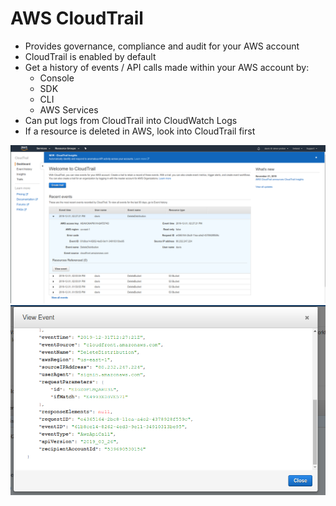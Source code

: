 # AWS CloudTrail

- Provides governance, compliance and audit for your AWS account
- CloudTrail is enabled by default
- Get a history of events / API calls made within your AWS account by:
    - Console
    - SDK
    - CLI
    - AWS Services
- Can put logs from CloudTrail into CloudWatch Logs
- If a resource is deleted in AWS, look into CloudTrail first

![](images/2020-01-01-13-53-38.png)
![](images/2020-01-01-13-59-27.png)